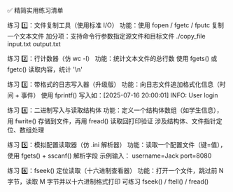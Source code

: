 ✅ 精简实用练习清单

练习 1️⃣：文件复制工具（使用标准 I/O）
功能：使用 fopen / fgetc / fputc 复制一个文本文件
加分项：支持命令行参数指定源文件和目标文件
./copy_file input.txt output.txt


练习 2️⃣：行计数器（仿 wc -l）
功能：统计文本文件的总行数
使用 fgets() 或 fgetc() 读取内容，统计 '\n'


练习 3️⃣：带格式的日志写入器（升级版）
功能：向日志文件追加格式化信息（时间 + 事件）
使用 fprintf() 写入如：[2025-07-16 20:00:01] INFO: User login


练习 4️⃣：二进制写入与读取结构体
功能：定义一个结构体数组（如学生信息），用 fwrite() 存储到文件，再用 fread() 读取回打印验证
涉及结构体、文件指针定位、数组处理


练习 5️⃣：模拟配置读取器（仿 .ini 解析器）
功能：读取一个配置文件（键=值），使用 fgets() + sscanf() 解析字段
示例输入：
username=Jack
port=8080


练习 6️⃣：fseek() 定位读取（十六进制查看器）
功能：打开一个文件，跳过前 N 字节，读取 M 字节并以十六进制格式打印
可练习 fseek() / ftell() / fread()
